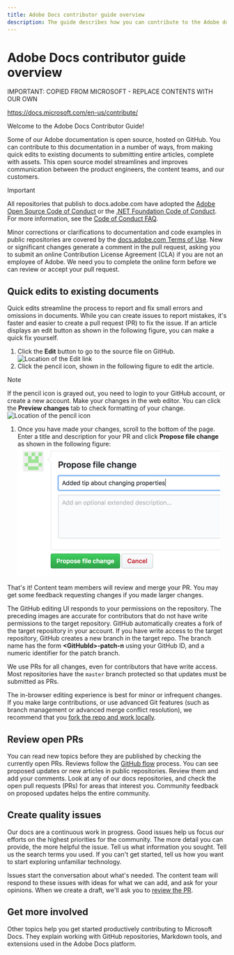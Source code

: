 ```yaml
---
title: Adobe Docs contributor guide overview
description: The guide describes how you can contribute to the Adobe documentation site.
---
```


# Adobe Docs contributor guide overview

IMPORTANT: COPIED FROM MICROSOFT - REPLACE CONTENTS WITH OUR OWN

<https://docs.microsoft.com/en-us/contribute/>

Welcome to the Adobe Docs Contributor Guide!

Some of our Adobe documentation is open source, hosted on GitHub. You can contribute to this documentation in a number of ways, from making quick edits to existing documents to submitting entire articles, complete with assets. This open source model streamlines and improves communication between the product engineers, the content teams, and our customers. 

> [!IMPORTANT]
> All repositories that publish to docs.adobe.com have adopted the [Adobe Open Source Code of Conduct](link) or the [.NET Foundation Code of Conduct](https://dotnetfoundation.org/code-of-conduct). For more information, see the [Code of Conduct FAQ](link).<br>
>
> Minor corrections or clarifications to documentation and code examples in public repositories are covered by the [docs.adobe.com Terms of Use](link). New or significant changes generate a comment in the pull request, asking you to submit an online Contribution License Agreement (CLA) if you are not an employee of Adobe. We need you to complete the online form before we can review or accept your pull request.

## Quick edits to existing documents

Quick edits streamline the process to report and fix small errors and omissions in documents. While you can create issues to report mistakes, it's faster and easier to create a pull request (PR) to fix the issue. If an article displays an edit button as shown in the following figure, you can make a quick fix yourself. 

1. Click the **Edit** button to go to the source file on GitHub.<br>
![Location of the Edit link](assets/edit-article.png)<br>
1. Click the pencil icon, shown in the following figure to edit the article.<br>
> [!NOTE]
> If the pencil icon is grayed out, you need to login to your GitHub account, or create a new account. Make your changes in the web editor. You can click the **Preview changes** tab to check formatting of your change.<br>
![Location of the pencil icon](assets/edit-icon.png)<br>
1. Once you have made your changes, scroll to the bottom of the page. Enter a title and description for your PR and click **Propose file change** as shown in the following figure:<br>
![proposing your change](assets/submit-pull-request.png)<br>

That's it! Content team members will review and merge your PR. You may get some feedback requesting changes if you made larger changes.

The GitHub editing UI responds to your permissions on the repository. The preceding images are accurate for contributors that do not have write permissions to the target repository. GitHub automatically creates a fork of the target repository in your account. If you have write access to the target repository, GitHub creates a new branch in the target repo. The branch name has the form **\<GitHubId\>-patch-n** using your GitHub ID, and a numeric identifier for the patch branch.

We use PRs for all changes, even for contributors that have write access. Most repositories have the `master` branch protected so that updates must be submitted as PRs.

The in-browser editing experience is best for minor or infrequent changes. If you make large contributions, or use advanced Git features (such as branch management or advanced merge conflict resolution), we recommend that you [fork the repo and work locally](how-to-write-workflows-major.md).

## Review open PRs

You can read new topics before they are published by checking the currently open PRs. Reviews follow the [GitHub flow](https://guides.github.com/introduction/flow/) process. You can see proposed updates or new articles in public repositories. Review them and add your comments. Look at any of our docs repositories, and check the open pull requests (PRs) for areas that interest you. Community feedback on proposed updates helps the entire community.

## Create quality issues

Our docs are a continuous work in progress. Good issues help us focus our efforts on the highest priorities for the community. The more detail you can provide, the more helpful the issue. Tell us what information you sought. Tell us the search terms you used. If you can't get started, tell us how you want to start exploring unfamiliar technology.

Issues start the conversation about what's needed. The content team will respond to these issues with ideas for what we can add, and ask for your opinions. When we create a draft, we'll ask you to [review the PR](#review-open-prs).

## Get more involved

Other topics help you get started productively contributing to Microsoft Docs. They explain working with GitHub repositories, Markdown tools, and extensions used in the Adobe Docs platform.
